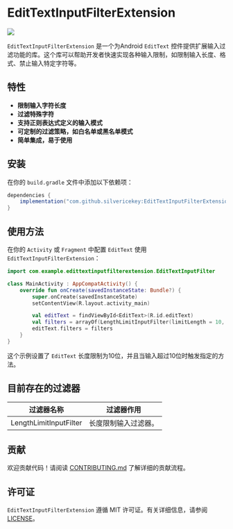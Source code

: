 # EditTextInputFilterExtension

[![](https://jitpack.io/v/SilverIceKey/EditTextInputFilterExtension.svg)](https://jitpack.io/#SilverIceKey/EditTextInputFilterExtension)

`EditTextInputFilterExtension` 是一个为Android `EditText` 控件提供扩展输入过滤功能的库。这个库可以帮助开发者快速实现各种输入限制，如限制输入长度、格式、禁止输入特定字符等。

## 特性

- **限制输入字符长度**
- **过滤特殊字符**
- **支持正则表达式定义的输入模式**
- **可定制的过滤策略，如白名单或黑名单模式**
- **简单集成，易于使用**

## 安装

在你的 `build.gradle` 文件中添加以下依赖项：

```groovy
dependencies {
    implementation("com.github.silvericekey:EditTextInputFilterExtension:TAG")
}
```

## 使用方法

在你的 `Activity` 或 `Fragment` 中配置 `EditText` 使用 `EditTextInputFilterExtension`：

```kotlin
import com.example.edittextinputfilterextension.EditTextInputFilter

class MainActivity : AppCompatActivity() {
    override fun onCreate(savedInstanceState: Bundle?) {
        super.onCreate(savedInstanceState)
        setContentView(R.layout.activity_main)

        val editText = findViewById<EditText>(R.id.editText)
        val filters = arrayOf(LengthLimitInputFilter(limitLength = 10, hintAction = {}))
        editText.filters = filters
    }
}
```

这个示例设置了 `EditText` 长度限制为10位，并且当输入超过10位时触发指定的方法。

## 目前存在的过滤器

| 过滤器名称             | 过滤器作用           |
| ---------------------- | -------------------- |
| LengthLimitInputFilter | 长度限制输入过滤器。 |



## 贡献

欢迎贡献代码！请阅读 [CONTRIBUTING.md](./CONTRIBUTING.md) 了解详细的贡献流程。

## 许可证

`EditTextInputFilterExtension` 遵循 MIT 许可证。有关详细信息，请参阅 [LICENSE](./LICENSE)。
